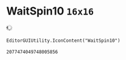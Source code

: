 # WaitSpin10 `16x16`
<img src="/img/WaitSpin10.png" width=16 height=16>

``` CSharp
EditorGUIUtility.IconContent("WaitSpin10")
```
```
2077474049748005856
```
